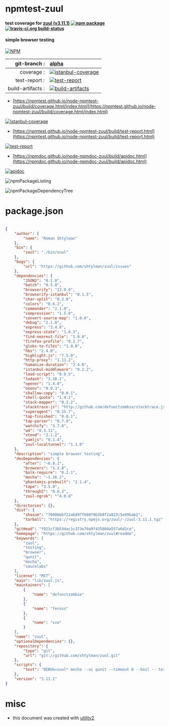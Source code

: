 # npmtest-zuul

#### test coverage for  [zuul (v3.11.1)](https://github.com/shtylman/zuul#readme)  [![npm package](https://img.shields.io/npm/v/npmtest-zuul.svg?style=flat-square)](https://www.npmjs.org/package/npmtest-zuul) [![travis-ci.org build-status](https://api.travis-ci.org/npmtest/node-npmtest-zuul.svg)](https://travis-ci.org/npmtest/node-npmtest-zuul)

#### simple browser testing

[![NPM](https://nodei.co/npm/zuul.png?downloads=true&downloadRank=true&stars=true)](https://www.npmjs.com/package/zuul)

| git-branch : | [alpha](https://github.com/npmtest/node-npmtest-zuul/tree/alpha)|
|--:|:--|
| coverage : | [![istanbul-coverage](https://npmtest.github.io/node-npmtest-zuul/build/coverage.badge.svg)](https://npmtest.github.io/node-npmtest-zuul/build/coverage.html/index.html)|
| test-report : | [![test-report](https://npmtest.github.io/node-npmtest-zuul/build/test-report.badge.svg)](https://npmtest.github.io/node-npmtest-zuul/build/test-report.html)|
| build-artifacts : | [![build-artifacts](https://npmtest.github.io/node-npmtest-zuul/glyphicons_144_folder_open.png)](https://github.com/npmtest/node-npmtest-zuul/tree/gh-pages/build)|

- [https://npmtest.github.io/node-npmtest-zuul/build/coverage.html/index.html](https://npmtest.github.io/node-npmtest-zuul/build/coverage.html/index.html)

[![istanbul-coverage](https://npmtest.github.io/node-npmtest-zuul/build/screenCapture.buildCi.browser.%252Ftmp%252Fbuild%252Fcoverage.lib.html.png)](https://npmtest.github.io/node-npmtest-zuul/build/coverage.html/index.html)

- [https://npmtest.github.io/node-npmtest-zuul/build/test-report.html](https://npmtest.github.io/node-npmtest-zuul/build/test-report.html)

[![test-report](https://npmtest.github.io/node-npmtest-zuul/build/screenCapture.buildCi.browser.%252Ftmp%252Fbuild%252Ftest-report.html.png)](https://npmtest.github.io/node-npmtest-zuul/build/test-report.html)

- [https://npmdoc.github.io/node-npmdoc-zuul/build/apidoc.html](https://npmdoc.github.io/node-npmdoc-zuul/build/apidoc.html)

[![apidoc](https://npmdoc.github.io/node-npmdoc-zuul/build/screenCapture.buildCi.browser.%252Ftmp%252Fbuild%252Fapidoc.html.png)](https://npmdoc.github.io/node-npmdoc-zuul/build/apidoc.html)

![npmPackageListing](https://npmtest.github.io/node-npmtest-zuul/build/screenCapture.npmPackageListing.svg)

![npmPackageDependencyTree](https://npmtest.github.io/node-npmtest-zuul/build/screenCapture.npmPackageDependencyTree.svg)



# package.json

```json

{
    "author": {
        "name": "Roman Shtylman"
    },
    "bin": {
        "zuul": "./bin/zuul"
    },
    "bugs": {
        "url": "https://github.com/shtylman/zuul/issues"
    },
    "dependencies": {
        "JSON2": "0.1.0",
        "batch": "0.5.0",
        "browserify": "13.0.0",
        "browserify-istanbul": "0.1.5",
        "char-split": "0.2.0",
        "colors": "0.6.2",
        "commander": "2.1.0",
        "compression": "1.5.0",
        "convert-source-map": "1.0.0",
        "debug": "2.1.0",
        "express": "3.4.8",
        "express-state": "1.0.3",
        "find-nearest-file": "1.0.0",
        "firefox-profile": "0.2.7",
        "globs-to-files": "1.0.0",
        "hbs": "2.4.0",
        "highlight.js": "7.5.0",
        "http-proxy": "1.11.2",
        "humanize-duration": "2.4.0",
        "istanbul-middleware": "0.2.2",
        "load-script": "0.0.5",
        "lodash": "3.10.1",
        "opener": "1.4.0",
        "osenv": "0.0.3",
        "shallow-copy": "0.0.1",
        "shell-quote": "1.4.1",
        "stack-mapper": "0.2.2",
        "stacktrace-js": "http://github.com/defunctzombie/stacktrace.js/tarball/07e7b9516f1449f5c209e4f67f11a43f738c1712",
        "superagent": "0.15.7",
        "tap-finished": "0.0.1",
        "tap-parser": "0.7.0",
        "watchify": "3.7.0",
        "wd": "0.3.11",
        "xtend": "2.1.2",
        "yamljs": "0.1.4",
        "zuul-localtunnel": "1.1.0"
    },
    "description": "simple browser testing",
    "devDependencies": {
        "after": "~0.8.1",
        "browzers": "1.2.0",
        "bulk-require": "0.2.1",
        "mocha": "~1.16.2",
        "phantomjs-prebuilt": "2.1.4",
        "tape": "3.5.0",
        "through2": "0.6.3",
        "zuul-ngrok": "^4.0.0"
    },
    "directories": {},
    "dist": {
        "shasum": "7080bbbf22a6d97f60879b3b8f2a823c5a99bab2",
        "tarball": "https://registry.npmjs.org/zuul/-/zuul-3.11.1.tgz"
    },
    "gitHead": "f021cf3b53dac1c373e70a9f435804a557a6d2ce",
    "homepage": "https://github.com/shtylman/zuul#readme",
    "keywords": [
        "zuul",
        "testing",
        "browser",
        "qunit",
        "mocha",
        "saucelabs"
    ],
    "license": "MIT",
    "main": "lib/zuul.js",
    "maintainers": [
        {
            "name": "defunctzombie"
        },
        {
            "name": "feross"
        },
        {
            "name": "vvo"
        }
    ],
    "name": "zuul",
    "optionalDependencies": {},
    "repository": {
        "type": "git",
        "url": "git://github.com/shtylman/zuul.git"
    },
    "scripts": {
        "test": "DEBUG=zuul* mocha --ui qunit --timeout 0 --bail -- test/index.js"
    },
    "version": "3.11.1"
}
```



# misc
- this document was created with [utility2](https://github.com/kaizhu256/node-utility2)
